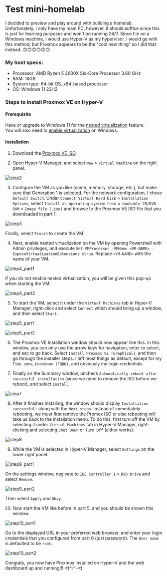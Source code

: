 # Test mini-homelab

I decided to preview and play around with building a homelab. Unfortunately, I only have my main PC, however, it should suffice since this is just for learning purposes and won't be running 24/7. Since I'm on a Windows machine, I would use Hyper-V as my hypervisor. I would go with this method, but Proxmox appears to be the "cool new thing" so I did that instead. 🙃🙃🙃🙃🙃🙃

### My host specs: 

- Processor: AMD Ryzen 5 2600X Six-Core Processor 3.60 GHz
- RAM: 16GB
- System type: 64-bit OS, x64-based processor
- OS: Windows 11 22H2

### Steps to install Proxmox VE on Hyper-V

#### Prerequisite

Have or upgrade to Windows 11 for the [nested virtualization](https://learn.microsoft.com/en-us/virtualization/hyper-v-on-windows/user-guide/enable-nested-virtualization) feature.  
You will also need to [enable virtualization](https://support.microsoft.com/en-us/windows/enable-virtualization-on-windows-11-pcs-c5578302-6e43-4b4b-a449-8ced115f58e1) on Windows. 

#### Installation
1. Download the [Proxmox VE ISO](https://www.proxmox.com/en/downloads](https://www.proxmox.com/en/downloads/proxmox-virtual-environment/iso)https://www.proxmox.com/en/downloads/proxmox-virtual-environment/iso).

2. Open Hyper-V Manager, and select `New` > `Virtual Machine` on the right panel.

![step2](./docs/install/step2.png)

3. Configure the VM as you like (name, memory, storage, etc.), but make sure that Generation 1 is selected. For the network configuration, I chose `Default Switch`. Under `Connect Virtual Hard Disk` > `Installation Options`, select `Install an operating system from a bootable CD/DVD-ROM` > `Image file (.iso)` and browse to the Proxmox VE ISO file that you downloaded in part 1. 

![step3](./docs/install/step3.png)

Finally, select `Finish` to create the VM. 

4. Next, enable nested virtualization on the VM by opening Powershell with Admin privileges, and execute `Set-VMProcessor -VMName <VM-NAME> -ExposeVirtualizationExtensions $true`. Replace `<VM-NAME>` with the name of your VM. 

![step4_part1](./docs/install/step4-1.png)

If you do not enable nested virtualization, you will be given this pop-up when starting the VM. 

![step4_part2](./docs/install/step4-2.png)

5. To start the VM, select it under the `Virtual Machines` tab in Hyper-V Manager, right-click and select `Connect` which should bring up a window, and then select `Start`. 

![step5_part1](./docs/install/step5-1.png)

![step5_part2](./docs/install/step5-2.png)


6. The Proxmox VE Installation window should now appear like this. In this window, you can only use the arrow keys for navigation, enter to select, and esc to go back. Select `Install Proxmox VE (Graphical)`, and then go through the installer steps. I left most things as default, except for my `Time zone`, `Hostname (FQDN)`, and obviously my login credentials. 

7. Finally on the Summary window, uncheck `Automatically reboot after successful installation` (since we need to remove the ISO before we reboot), and select `Install`. 

![step7](./docs/install/step7.png)

8. After it finishes installing, the window should display `Installation successful!` along with the `Next steps`. Instead of immediately rebooting, we must first remove the Promox ISO or else rebooting will take us back to the installation menu. To do this, first turn off the VM by selecting it under `Virtual Machines` tab in Hyper-V Manager, right-clicking and selecting `Shut Down` or `Turn Off` (either works). 

![step8](./docs/install/step8.png)

9. While the VM is selected in Hyper-V Manager, select `Settings` on the lower right panel. 

![step9_part1](./docs/install/step9-1.png)

On the settings window, nagivate to `IDE Controller 1` > `DVD Drive` and select `Remove`. 

![step9_part2](./docs/install/step9-2.png)

Then select `Apply` and `Okay`.

10. Now start the VM like before in part 5, and you should be shown this window. 

![step10_part1](./docs/install/step10-1.png)

Go to the displayed URL in your preferred web browser, and enter your login credentials that you configured from part 6 (just password). The `User name` is defaulted to be `root`. 

![step10_part2](./docs/install/step10-2.png)

Congrats, you now have Proxmox installed on Hyper-V and the web dashboard up and running!!! ᕙ(^▿^-ᕙ)

